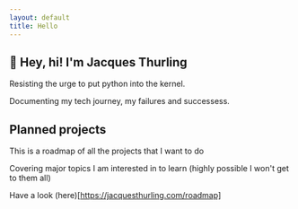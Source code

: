 ```yaml
---
layout: default
title: Hello
---
```



## 🐢 Hey, hi! I'm Jacques Thurling 

Resisting the urge to put python into the kernel.

Documenting my tech journey, my failures and successess.

## Planned projects

This is a roadmap of all the projects that I want to do

Covering major topics I am interested in to learn (highly possible I won't get to them all)

Have a look (here)[https://jacquesthurling.com/roadmap]

